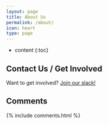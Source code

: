 ```yaml
---
layout: page
title: About Us
permalink: /about/
icon: heart
type: page
---
```


* content
{:toc}

[//]: # (This may be the most platform independent comment - Fill this in with a general explaination of whats going on... once that coalesces.)

## Contact Us / Get Involved

Want to get involved? [Join our slack!](https://metacaugs.herokuapp.com/)

## Comments

{% include comments.html %}
